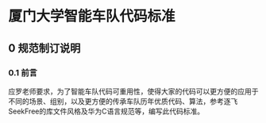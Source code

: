 # 厦门大学智能车队代码标准  

## 0 规范制订说明  

### 0.1 前言  
应罗老师要求，为了智能车队代码可重用性，使得大家的代码可以更方便的应用于不同的场景、组别，以及更方便的传承车队历年优质代码、算法，参考逐飞SeekFree的库文件风格及华为C语言规范等，编写此代码标准。  